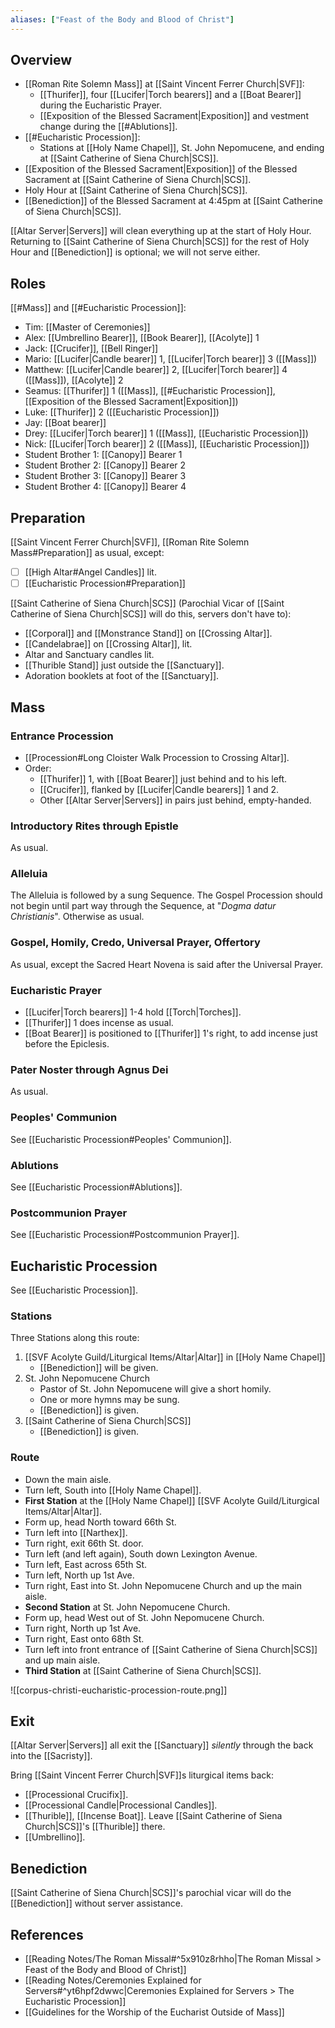 ```yaml
---
aliases: ["Feast of the Body and Blood of Christ"]
---
```

## Overview
- [[Roman Rite Solemn Mass]] at [[Saint Vincent Ferrer Church|SVF]]:
	- [[Thurifer]], four [[Lucifer|Torch bearers]] and a [[Boat Bearer]] during the Eucharistic Prayer.
	- [[Exposition of the Blessed Sacrament|Exposition]] and vestment change during the [[#Ablutions]].
- [[#Eucharistic Procession]]:
	- Stations at [[Holy Name Chapel]], St. John Nepomucene, and ending at [[Saint Catherine of Siena Church|SCS]].
- [[Exposition of the Blessed Sacrament|Exposition]] of the Blessed Sacrament at [[Saint Catherine of Siena Church|SCS]].
- Holy Hour at [[Saint Catherine of Siena Church|SCS]].
- [[Benediction]] of the Blessed Sacrament at 4:45pm at [[Saint Catherine of Siena Church|SCS]].

[[Altar Server|Servers]] will clean everything up at the start of Holy Hour. Returning to [[Saint Catherine of Siena Church|SCS]] for the rest of Holy Hour and [[Benediction]] is optional; we will not serve either.

## Roles
[[#Mass]] and [[#Eucharistic Procession]]:
- Tim: [[Master of Ceremonies]]
- Alex: [[Umbrellino Bearer]], [[Book Bearer]], [[Acolyte]] 1
- Jack: [[Crucifer]], [[Bell Ringer]]
- Mario: [[Lucifer|Candle bearer]] 1, [[Lucifer|Torch bearer]] 3 ([[Mass]])
- Matthew: [[Lucifer|Candle bearer]] 2, [[Lucifer|Torch bearer]] 4 ([[Mass]]), [[Acolyte]] 2
- Seamus: [[Thurifer]] 1 ([[Mass]], [[#Eucharistic Procession]], [[Exposition of the Blessed Sacrament|Exposition]])
- Luke: [[Thurifer]] 2 ([[Eucharistic Procession]])
- Jay: [[Boat bearer]]
- Drey: [[Lucifer|Torch bearer]] 1 ([[Mass]], [[Eucharistic Procession]])
- Nick: [[Lucifer|Torch bearer]] 2 ([[Mass]], [[Eucharistic Procession]])
- Student Brother 1: [[Canopy]] Bearer 1
- Student Brother 2: [[Canopy]] Bearer 2
- Student Brother 3: [[Canopy]] Bearer 3
- Student Brother 4: [[Canopy]] Bearer 4

## Preparation
[[Saint Vincent Ferrer Church|SVF]], [[Roman Rite Solemn Mass#Preparation]] as usual, except:
- [ ] [[High Altar#Angel Candles]] lit.
- [ ] [[Eucharistic Procession#Preparation]]

[[Saint Catherine of Siena Church|SCS]] (Parochial Vicar of [[Saint Catherine of Siena Church|SCS]] will do this, servers don't have to):
- [[Corporal]] and [[Monstrance Stand]] on [[Crossing Altar]].
- [[Candelabrae]] on [[Crossing Altar]], lit.
- Altar and Sanctuary candles lit.
- [[Thurible Stand]] just outside the [[Sanctuary]].
- Adoration booklets at foot of the [[Sanctuary]].

## Mass
### Entrance Procession
- [[Procession#Long Cloister Walk Procession to Crossing Altar]].
- Order:
	- [[Thurifer]] 1, with [[Boat Bearer]] just behind and to his left.
	- [[Crucifer]], flanked by [[Lucifer|Candle bearers]] 1 and 2.
	- Other [[Altar Server|Servers]] in pairs just behind, empty-handed.

### Introductory Rites through Epistle
As usual.

### Alleluia
The Alleluia is followed by a sung Sequence. The Gospel Procession should not begin until part way through the Sequence, at "_Dogma datur Christianis_". Otherwise as usual.

### Gospel, Homily, Credo, Universal Prayer, Offertory
As usual, except the Sacred Heart Novena is said after the Universal Prayer.

### Eucharistic Prayer
- [[Lucifer|Torch bearers]] 1-4  hold [[Torch|Torches]].
- [[Thurifer]] 1 does incense as usual.
- [[Boat Bearer]] is positioned to [[Thurifer]] 1's right, to add incense just before the Epiclesis.

### Pater Noster through Agnus Dei
As usual.

### Peoples' Communion
See [[Eucharistic Procession#Peoples' Communion]].

### Ablutions
See [[Eucharistic Procession#Ablutions]].

### Postcommunion Prayer
See [[Eucharistic Procession#Postcommunion Prayer]].

## Eucharistic Procession
See [[Eucharistic Procession]].

### Stations
Three Stations along this route:
1. [[SVF Acolyte Guild/Liturgical Items/Altar|Altar]] in [[Holy Name Chapel]]
	- [[Benediction]] will be given.
2. St. John Nepomucene Church
	- Pastor of St. John Nepomucene will give a short homily.
	- One or more hymns may be sung.
	- [[Benediction]] is given.
3. [[Saint Catherine of Siena Church|SCS]]
	- [[Benediction]] is given.

### Route
- Down the main aisle.
- Turn left, South into [[Holy Name Chapel]].
- **First Station** at the [[Holy Name Chapel]] [[SVF Acolyte Guild/Liturgical Items/Altar|Altar]].
- Form up, head North toward 66th St.
- Turn left into [[Narthex]].
- Turn right, exit 66th St. door.
- Turn left (and left again), South down Lexington Avenue.
- Turn left, East across 65th St.
- Turn left, North up 1st Ave.
- Turn right, East into St. John Nepomucene Church and up the main aisle.
- **Second Station** at St. John Nepomucene Church.
- Form up, head West out of St. John Nepomucene Church.
- Turn right, North up 1st Ave.
- Turn right, East onto 68th St.
- Turn left into front entrance of [[Saint Catherine of Siena Church|SCS]] and up main aisle.
- **Third Station** at [[Saint Catherine of Siena Church|SCS]].

![[corpus-christi-eucharistic-procession-route.png]]

## Exit
[[Altar Server|Servers]] all exit the [[Sanctuary]] _silently_ through the back into the [[Sacristy]].

Bring [[Saint Vincent Ferrer Church|SVF]]s liturgical items back:
- [[Processional Crucifix]].
- [[Processional Candle|Processional Candles]].
- [[Thurible]], [[Incense Boat]]. Leave [[Saint Catherine of Siena Church|SCS]]'s [[Thurible]] there.
- [[Umbrellino]].

## Benediction
[[Saint Catherine of Siena Church|SCS]]'s parochial vicar will do the [[Benediction]] without server assistance.

## References
- [[Reading Notes/The Roman Missal#^5x910z8rhho|The Roman Missal > Feast of the Body and Blood of Christ]]
- [[Reading Notes/Ceremonies Explained for Servers#^yt6hpf2dwwc|Ceremonies Explained for Servers > The Eucharistic Procession]]
- [[Guidelines for the Worship of the Eucharist Outside of Mass]]